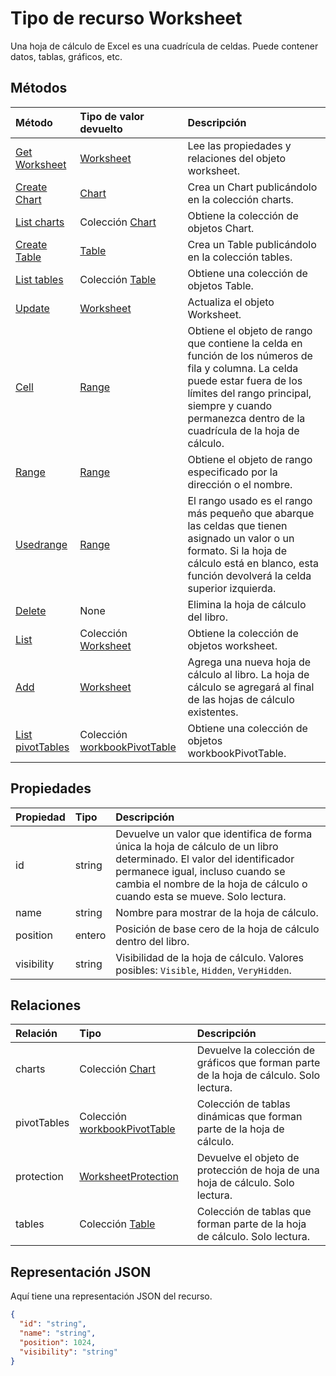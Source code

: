 # <a name="worksheet-resource-type"></a>Tipo de recurso Worksheet

Una hoja de cálculo de Excel es una cuadrícula de celdas. Puede contener datos, tablas, gráficos, etc.


## <a name="methods"></a>Métodos

| Método           | Tipo de valor devuelto    |Descripción|
|:---------------|:--------|:----------|
|[Get Worksheet](../api/worksheet_get.md) | [Worksheet](worksheet.md) |Lee las propiedades y relaciones del objeto worksheet.|
|[Create Chart](../api/worksheet_post_charts.md) |[Chart](chart.md)| Crea un Chart publicándolo en la colección charts.|
|[List charts](../api/worksheet_list_charts.md) |Colección [Chart](chart.md)| Obtiene la colección de objetos Chart.|
|[Create Table](../api/worksheet_post_tables.md) |[Table](table.md)| Crea un Table publicándolo en la colección tables.|
|[List tables](../api/worksheet_list_tables.md) |Colección [Table](table.md)| Obtiene una colección de objetos Table.|
|[Update](../api/worksheet_update.md) | [Worksheet](worksheet.md)    |Actualiza el objeto Worksheet. |
|[Cell](../api/worksheet_cell.md)|[Range](range.md)|Obtiene el objeto de rango que contiene la celda en función de los números de fila y columna. La celda puede estar fuera de los límites del rango principal, siempre y cuando permanezca dentro de la cuadrícula de la hoja de cálculo.|
|[Range](../api/worksheet_range.md)|[Range](range.md)|Obtiene el objeto de rango especificado por la dirección o el nombre.|
|[Usedrange](../api/worksheet_usedrange.md)|[Range](range.md)|El rango usado es el rango más pequeño que abarque las celdas que tienen asignado un valor o un formato. Si la hoja de cálculo está en blanco, esta función devolverá la celda superior izquierda.|
|[Delete](../api/worksheet_delete.md)|None|Elimina la hoja de cálculo del libro.|
|[List](../api/worksheet_list.md) | Colección [Worksheet](worksheet.md) |Obtiene la colección de objetos worksheet. |
|[Add](../api/worksheetcollection_add.md)|[Worksheet](worksheet.md)|Agrega una nueva hoja de cálculo al libro. La hoja de cálculo se agregará al final de las hojas de cálculo existentes. |
|[List pivotTables](../api/workbookworksheet_list_pivottables.md) |Colección [workbookPivotTable](workbookpivottable.md)| Obtiene una colección de objetos workbookPivotTable.|

## <a name="properties"></a>Propiedades
| Propiedad       | Tipo    |Descripción|
|:---------------|:--------|:----------|
|id|string|Devuelve un valor que identifica de forma única la hoja de cálculo de un libro determinado. El valor del identificador permanece igual, incluso cuando se cambia el nombre de la hoja de cálculo o cuando esta se mueve. Solo lectura.|
|name|string|Nombre para mostrar de la hoja de cálculo.|
|position|entero|Posición de base cero de la hoja de cálculo dentro del libro.|
|visibility|string|Visibilidad de la hoja de cálculo. Valores posibles: `Visible`, `Hidden`, `VeryHidden`.|

## <a name="relationships"></a>Relaciones
| Relación | Tipo    |Descripción|
|:---------------|:--------|:----------|
|charts|Colección [Chart](chart.md)|Devuelve la colección de gráficos que forman parte de la hoja de cálculo. Solo lectura.|
|pivotTables|Colección [workbookPivotTable](workbookpivottable.md)| Colección de tablas dinámicas que forman parte de la hoja de cálculo. |
|protection|[WorksheetProtection](worksheetprotection.md)|Devuelve el objeto de protección de hoja de una hoja de cálculo. Solo lectura.|
|tables|Colección [Table](table.md)|Colección de tablas que forman parte de la hoja de cálculo. Solo lectura.|

## <a name="json-representation"></a>Representación JSON

Aquí tiene una representación JSON del recurso.

<!-- {
  "blockType": "resource",
  "optionalProperties": [

  ],
  "@odata.type": "microsoft.graph.worksheet"
}-->

```json
{
  "id": "string",
  "name": "string",
  "position": 1024,
  "visibility": "string"
}

```

<!-- uuid: 8fcb5dbc-d5aa-4681-8e31-b001d5168d79
2015-10-25 14:57:30 UTC -->
<!-- {
  "type": "#page.annotation",
  "description": "Worksheet resource",
  "keywords": "",
  "section": "documentation",
  "tocPath": ""
}-->
